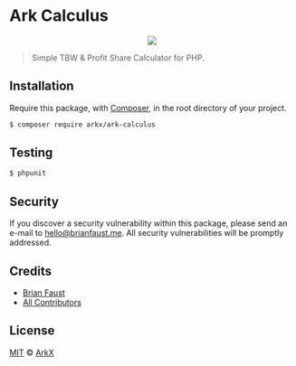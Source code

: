 # Ark Calculus

<p align="center">
    <img src="https://gitlab.com/arkx/ark-calculus/raw/master/banner.png" />
</p>

> Simple TBW & Profit Share Calculator for PHP.

## Installation

Require this package, with [Composer](https://getcomposer.org/), in the root directory of your project.

```bash
$ composer require arkx/ark-calculus
```

## Testing

``` bash
$ phpunit
```

## Security

If you discover a security vulnerability within this package, please send an e-mail to hello@brianfaust.me. All security vulnerabilities will be promptly addressed.

## Credits

- [Brian Faust](https://gitlab.com/faustbrian)
- [All Contributors](../../../../contributors)

## License

[MIT](LICENSE) © [ArkX](https://arkx.io)
